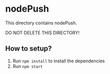 nodePush
========

This directory contains nodePush.

DO NOT DELETE THIS DIRECTORY!

How to setup?
-------------

1. Run `npm install` to install the dependencies
2. Run `npm start`
